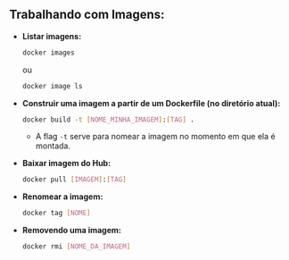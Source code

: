 ## Trabalhando com Imagens:

- **Listar imagens:**

  ```bash
  docker images
  ```

  ou

  ```bash
  docker image ls
  ```

- **Construir uma imagem a partir de um Dockerfile (no diretório atual):**

  ```bash
  docker build -t [NOME_MINHA_IMAGEM]:[TAG] .
  ```

  - A flag `-t` serve para nomear a imagem no momento em que ela é montada.

- **Baixar imagem do Hub:**

  ```bash
  docker pull [IMAGEM]:[TAG]
  ```

- **Renomear a imagem:**

  ```bash
  docker tag [NOME]
  ```

- **Removendo uma imagem:**
  ```bash
  docker rmi [NOME_DA_IMAGEM]
  ```
